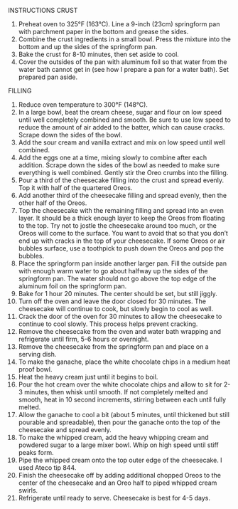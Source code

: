 INSTRUCTIONS
CRUST
1. Preheat oven to 325°F (163°C). Line a 9-inch (23cm) springform pan with parchment paper in the bottom and grease the sides.
2. Combine the crust ingredients in a small bowl. Press the mixture into the bottom and up the sides of the springform pan.
3. Bake the crust for 8-10 minutes, then set aside to cool.
4. Cover the outsides of the pan with aluminum foil so that water from the water bath cannot get in (see how I prepare a pan for a water bath). Set prepared pan aside.

FILLING
1. Reduce oven temperature to 300°F (148°C).
2. In a large bowl, beat the cream cheese, sugar and flour on low speed until well completely combined and smooth. Be sure to use low speed to reduce the amount of air added to the batter, which can cause cracks. Scrape down the sides of the bowl.
3. Add the sour cream and vanilla extract and mix on low speed until well combined.
4. Add the eggs one at a time, mixing slowly to combine after each addition. Scrape down the sides of the bowl as needed to make sure everything is well combined.
Gently stir the Oreo crumbs into the filling.
5. Pour a third of the cheesecake filling into the crust and spread evenly. Top it with half of the quartered Oreos.
6. Add another third of the cheesecake filling and spread evenly, then the other half of the Oreos.
7. Top the cheesecake with the remaining filling and spread into an even layer. It should be a thick enough layer to keep the Oreos from floating to the top. Try not to jostle the cheesecake around too much, or the Oreos will come to the surface. You want to avoid that so that you don’t end up with cracks in the top of your cheesecake. If some Oreos or air bubbles surface, use a toothpick to push down the Oreos and pop the bubbles.
8. Place the springform pan inside another larger pan. Fill the outside pan with enough warm water to go about halfway up the sides of the springform pan. The water should not go above the top edge of the aluminum foil on the springform pan.
9. Bake for 1 hour 20 minutes. The center should be set, but still jiggly.
10. Turn off the oven and leave the door closed for 30 minutes. The cheesecake will continue to cook, but slowly begin to cool as well.
11. Crack the door of the oven for 30 minutes to allow the cheesecake to continue to cool slowly. This process helps prevent cracking.
12. Remove the cheesecake from the oven and water bath wrapping and refrigerate until firm, 5-6 hours or overnight.
13. Remove the cheesecake from the springform pan and place on a serving dish.
14. To make the ganache, place the white chocolate chips in a medium heat proof bowl.
15. Heat the heavy cream just until it begins to boil.
16. Pour the hot cream over the white chocolate chips and allow to sit for 2-3 minutes, then whisk until smooth. If not completely melted and smooth, heat in 10 second increments, stirring between each until fully melted.
17. Allow the ganache to cool a bit (about 5 minutes, until thickened but still pourable and spreadable), then pour the ganache onto the top of the cheesecake and spread evenly.
18. To make the whipped cream, add the heavy whipping cream and powdered sugar to a large mixer bowl. Whip on high speed until stiff peaks form.
19. Pipe the whipped cream onto the top outer edge of the cheesecake. I used Ateco tip 844.
20. Finish the cheesecake off by adding additional chopped Oreos to the center of the cheesecake and an Oreo half to piped whipped cream swirls.
21. Refrigerate until ready to serve. Cheesecake is best for 4-5 days.







